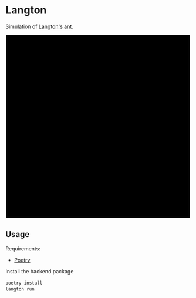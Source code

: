 # Langton

Simulation of [Langton's ant](https://en.wikipedia.org/wiki/Langton%27s_ant).

<div align="center">
  <img src="assets/langton.gif" width=500>
</div>

## Usage

Requirements:

- [Poetry](https://python-poetry.org/)

Install the backend package

```bash
poetry install
langton run
```
